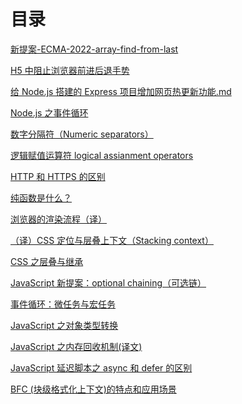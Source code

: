 # 目录

[ 新提案-ECMA-2022-array-find-from-last](./ECMA-2022-array-find-from-last.md)

[H5 中阻止浏览器前进后退手势](./H5%20中阻止浏览器前进后退手势.md)

[给 Node.js 搭建的 Express 项目增加网页热更新功能.md](给%20Node.js%20搭建的%20Express%20项目增加网页热更新功能.md)

[Node.js 之事件循环](./Node.js%20之事件循环.md)

[数字分隔符（Numeric separators）](数字分隔符（Numeric%20separators）.md)

[逻辑赋值运算符 logical assianment operators](./逻辑赋值运算符.md)

[HTTP 和 HTTPS 的区别](./HTTP%20和%20HTTPS.md)

[纯函数是什么？](./纯函数是什么？.md)

[浏览器的渲染流程（译）](浏览器的渲染流程（译）.md)

[（译）CSS 定位与层叠上下文（Stacking context）](（译）CSS%20定位与层叠上下文（Stacking%20context）.md)

[CSS 之层叠与继承](CSS%20之层叠与继承.md)

[JavaScript 新提案：optional chaining（可选链）](JavaScript%20新提案：optional%20chaining（可选链）.md)

[事件循环：微任务与宏任务](事件循环：微任务与宏任务.md)

[JavaScript 之对象类型转换](JavaScript之对象类型转换.md)

[JavaScript 之内存回收机制(译文)](JavaScript之内存回收机制(译文).md)

[JavaScript 延迟脚本之 async 和 defer 的区别](JavaScript延迟脚本之async和defer的区别.md)

[BFC (块级格式化上下文)的特点和应用场景](BFC(块级格式化上下文)的特点和应用场景.md)



